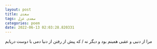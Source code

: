 ```yaml
---
layout: post
title: سعدی
tags: سعدی غزل
categories: poem
date: 2022-06-13 02:03:28.820331
---
```


مرا از دنیی و عقبی همینم بود و دیگر نه / که پیش از رفتن از دنیا دمی با دوست دریابم